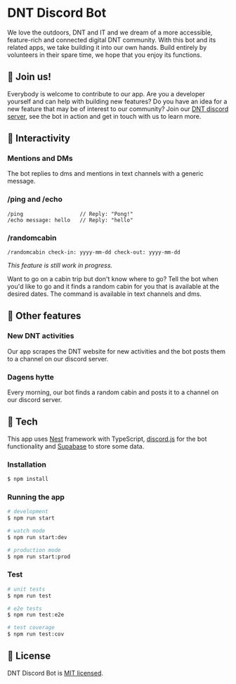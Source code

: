 # DNT Discord Bot

We love the outdoors, DNT and IT and we dream of a more accessible, feature-rich and connected digital DNT community. With this bot and its related apps, we take building it into our own hands. Build entirely by volunteers in their spare time, we hope that you enjoy its functions.

## :red_circle: Join us!

Everybody is welcome to contribute to our app. Are you a developer yourself and can help with building new features? Do you have an idea for a new feature that may be of interest to our community? Join our [DNT discord server](https://discord.gg/acujufNF), see the bot in action and get in touch with us to learn more.

## :red_circle: Interactivity

### Mentions and DMs

The bot replies to dms and mentions in text channels with a generic message.

### /ping and /echo

```
/ping                  // Reply: "Pong!"
/echo message: hello   // Reply: "hello"
```

### /randomcabin

```
/randomcabin check-in: yyyy-mm-dd check-out: yyyy-mm-dd
```

_This feature is still work in progress._

Want to go on a cabin trip but don't know where to go? Tell the bot when you'd like to go and it finds a random cabin for you that is available at the desired dates. The command is available in text channels and dms.

## :red_circle: Other features

### New DNT activities

Our app scrapes the DNT website for new activities and the bot posts them to a channel on our discord server.

### Dagens hytte

Every morning, our bot finds a random cabin and posts it to a channel on our discord server.

## :red_circle: Tech

This app uses [Nest](https://github.com/nestjs/nest) framework with TypeScript, [discord.js](https://github.com/discordjs/discord.js/) for the bot functionality and [Supabase](https://supabase.com/) to store some data.

### Installation

```bash
$ npm install
```

### Running the app

```bash
# development
$ npm run start

# watch mode
$ npm run start:dev

# production mode
$ npm run start:prod
```

### Test

```bash
# unit tests
$ npm run test

# e2e tests
$ npm run test:e2e

# test coverage
$ npm run test:cov
```

## :red_circle: License

DNT Discord Bot is [MIT licensed](LICENSE).
